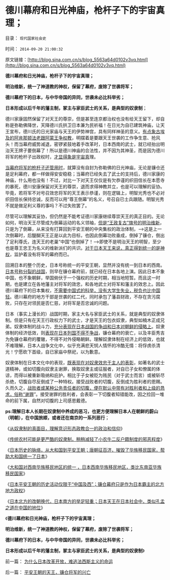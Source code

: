 # 德川幕府和日光神庙，枪杆子下的宇宙真理；

目录： `现代国家社会史` 

时间： `2014-09-20 21:00:32` 

原文链接：[http://blog.sina.com.cn/s/blog_5563a64d0102v3vq.html](http://blog.sina.com.cn/s/blog_5563a64d0102v3vq.html)

**德川幕府和日光神庙，枪杆子下的宇宙真理；**

**明治维新，统一了神道教的神权，保留了幕府，废除了世袭将军；**

**德川幕府下的日本，与中华帝国的异同，世袭未必比科举劣；**

**日本形成以后千年的藩主制，冢主与家臣武士的关系，是典型的奴隶制**；

德川家康固然保留了对天王的尊崇，但是甚至连京都治权也没有给天王留下，却自称是弥勒佛降世，天降德川氏拱卫日本兼为民祈福！在日光为自已建筑神庙，让天王宣布，德川氏的日光家庙与天王的伊势神宫，具有同样神圣的意义。[有点象古埃及的阿肯那顿法老跟阿蒙王争权教](../../../2010/5/21/阿肯那顿一神论宗教改革，18王朝灭亡.md)，明摆着是要跟天王世袭的工作争生意、抢风头！而当幕府威势减退，密锣紧鼓地着手改革时，日本西南的武士，就已经抬出明治天王牌子要倒幕了！所以是德川神庙的合法性，并不因为其神圣，而是因为德川将军的枪杆子出政权时，[才显得象是宇宙真](../../../2013/11/13/宇宙真理强势崛起一年多，地狱法则的英明投机！.md)理。

[当幕府将军的枪杆子还管用时](../../../2014/1/12/凌驾国民的先进性，根本上不存在！.md)，就算没有自封为弥勒佛的日光神庙，无论是镰仓还是足利幕府，都一样做得安安稳稳；当幕府已经失去了武士的支持后，德川家康的神庙，什么用也没有！不过，对比一下对天王仅仅是有欠恭谨的织田信长在本愿寺的暴死，德川安康保留对天王的尊崇，退而求得神教并立，也是可以理解的妥协。毕竟，若将军不对号召效忠将军的天王表示恭谨，则在逻辑上，明智光秀也不必对织田信长保持忠诚，反而可以用“尊王倒幕”的名义，号召自已士兵跟随。明智光秀不就是做足利义尊的事吗？不过失败罢了。

尽管可以理解其妥协，但仍然是不能考证德川家康继续尊崇天王的真正目的。无论如何，明治天王尽管成为倒幕运动的名义领袖，[但是“王政复古”旗号的明治维新](../../../2014/8/17/日本改革开放政策，预兆了中国必定惨败的历史前景.md)，只是为了倒幕，从来没有打算回到平安王朝的中央集权的政治体制，——>这是上一次倒幕时，后醍醐天王正是以此为目标，也因此倒幕功败垂成，倒掉了镰仓，倒出了足利尊氏，连天王的老巢“中国”也倒掉了！——>即使不是明治天王的明智，至少也是尊王忠王为名义的维新派们的共识。[对于日本天王来说，真正得到统一的是神权](../../../2014/3/31/真实的日本是天皇领导的黑社会.md)，监护着没有将军的幕府而已。

回溯日本的整个历史，日本号称统一的平安王朝，显然并没有统一到日本的西南。[日本号称分裂的战国](../../../2014/9/19/日本北方的改朝换代，日本南方的举足轻重；日本战国争夺“上洛”.md)，则早在镰仓幕府前，就已经在日本各地上演。因此日本不象中国，也不象朝鲜，举国俯伏于一个强权的历史时期，相当地短暂。而且这一时期，也是建立在各地藩主对将军的效忠，和各地武士对将军和藩主的效忠上。因此德川幕府下的日本集权，[不需要中国式的科举，没有大学生失业，税负也比中国轻](../../../2013/6/9/科举让中国渐渐停滞落后，及封建的定义.md)。德川幕府的地方干部是世袭的红二代，同时承包了藩县财政，不存在贪污腐败，只存在对领民是否仁慈，对将军是否忠诚的问题。

日本（事实上漫长的）战国时期，家主大名与家臣武士的关系，就是典型的奴隶体制。但是只有在天王行政权力下的武士，才是天王的包衣奴隶，典型如楠木正成兄弟。奴隶体制的战斗力，[充分表现在日本战国的争战和日本对朝鲜的侵略上](../../../2014/9/12/奴隶体制的侵略偏好，“奴隶反抗，解放奴隶”的奴役本质.md)。奴隶体制的经济低效，则[表现在日本列国不得不争战](../../../2011/10/30/中世纪的长子继承权和领土完整.md)，镰仓幕府的衰亡，以及丰臣秀吉为免镰仓幕府的覆辙，不得不对外侵略朝鲜。理解奴隶体制在经济上的低效，也就不难理解，日本人战争文化中，似乎充满悲天悯人情怀的冷酷无情：将俘虏杀清光！宁愿砍下首级，自已家庙中祭祀，以为歉意。

奴隶体制在日本文化中的表现，[既表现在对奴隶效忠于主人的表彰](../../../2014/9/13/奴隶制定律，永远是“先有甘愿做奴隶的贱人”才有奴隶制.md)，如著名的武士道精神，或如切腹向奴隶主谢罪，换取奴隶主或征服者，对自已子女和僚属的体谅，而得以被重新吸纳和庇护。相比于子女被贬为贱民（对于武士而言）或被斩尽杀绝，切腹自尽反倒成了一种特权。接受战败者的切腹，反倒成为胜利者的恩赐。久而久之，[战败者或某种公务责任者的切腹，便在默认中带有对胜利者和上级的恳求，俗称“谢罪](../../../2012/4/8/日本帝国的雷锋精神和神风敢死队.md)”。接受谢罪的胜利者，会表彰一下切腹者知错能改，因之捡回一堆命的前下属，自然对切腹的上司感恩戴德。

**ps:理解日本人长期在奴隶制中养成的恶习，也更方便理解日本人在朝鲜的蔚山（明朝），在中国旅顺，或者还在南京的一系列恶行**；

《[从奴隶制的真面目，理解意识形态政教合一的政治和信仰](../../../2014/9/14/从奴隶制真面目，理解意识形态政教合一的政治和信仰.md)》

《[传统农村可能是更严酷的奴隶制，稍稍减轻了小农牛二反户籍制度的邪恶程度](../../../2014/9/15/理解奴隶制，理解“反户籍制度”是最邪恶的意识形态.md)》

《[日本历史的脉络，从大和国到平安王朝；唐朝征百济，摧毁了华族移民国家，帮助大和国统一了日本](../../../2014/9/16/日本历史的脉络，从大和国到平安王朝.md)》

《[大和国对西南华族移民地区的统一
，日本西南华族移民地区，类比东南亚华族移民国家](../../../2014/9/17/大和国对西南华族移民地区的统一.md)》

《[日本平安王朝的历史活动仅限于“中国及西”；镰仓幕府只是作为日本霸主的北方地方政权](../../../2014/9/18/平安王朝的天王，镰仓将军的兴亡.md)》

《[日本北方的改朝换代，日本南方的举足轻重；日本天王在日本社会中，类似孔孟之道在中国的地位](../../../2014/9/19/日本北方的改朝换代，日本南方的举足轻重；日本战国争夺“上洛”.md)》

《**德川幕府和日光神庙，枪杆子下的宇宙真理；**

**明治维新，统一了神道教的神权，保留了幕府，废除了世袭将军；**

**德川幕府下的日本，与中华帝国的异同，世袭未必比科举劣；**

**日本形成以后千年的藩主制，冢主与家臣武士的关系，是典型的奴隶制**》

前一篇： [为什么日本改革开放，难逃法西斯主义的命运](../../../2014/9/21/为什么日本改革开放，难逃法西斯主义的命运.md)

后一篇： [平安王朝的天王，镰仓将军的兴亡](../../../2014/9/18/平安王朝的天王，镰仓将军的兴亡.md)

